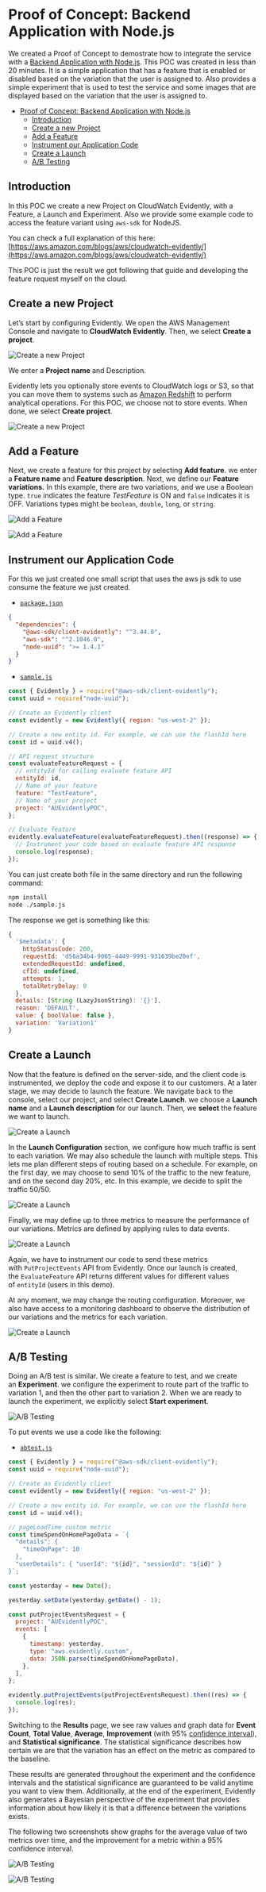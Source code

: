# Proof of Concept: Backend Application with Node.js

We created a Proof of Concept to demostrate how to integrate the service with a [Backend Application with Node.js](./POC.md).
This POC was created in less than 20 minutes. It is a simple application that has a feature that is enabled or disabled based on the variation that the user is assigned to. Also provides a simple experiment that is used to test the service and some images that are displayed based on the variation that the user is assigned to.

- [Proof of Concept: Backend Application with Node.js](#proof-of-concept-backend-application-with-nodejs)
  - [Introduction](#introduction)
  - [Create a new Project](#create-a-new-project)
  - [Add a Feature](#add-a-feature)
  - [Instrument our Application Code](#instrument-our-application-code)
  - [Create a Launch](#create-a-launch)
  - [A/B Testing](#ab-testing)

## Introduction

In this POC we create a new Project on CloudWatch Evidently, with a Feature, a Launch and Experiment. Also we provide some example code to access the feature variant using `aws-sdk` for NodeJS.

You can check a full explanation of this here: [https://aws.amazon.com/blogs/aws/cloudwatch-evidently/](https://aws.amazon.com/blogs/aws/cloudwatch-evidently/)

This POC is just the result we got following that guide and developing the feature request myself on the cloud.

## Create a new Project

Let’s start by configuring Evidently. We open the AWS Management Console and navigate to **CloudWatch Evidently**. Then, we select **Create a project**.

![Create a new Project](./static/project.png)

We enter a **Project name** and Description.

Evidently lets you optionally store events to CloudWatch logs or S3, so that you can move them to systems such as [Amazon Redshift](https://aws.amazon.com/redshift/) to perform analytical operations. For this POC, we choose not to store events. When done, we select **Create project**.

![Create a new Project](./static/project_edit.png)

## Add a Feature

Next, we create a feature for this project by selecting **Add feature**. we enter a **Feature name** and **Feature description**. Next, we define our **Feature variations.** In this example, there are two variations, and we use a Boolean type. `true` indicates the feature _TestFeature_ is ON and `false` indicates it is OFF. Variations types might be `boolean`, `double`, `long`, or `string`.

![Add a Feature](./static/feature1.png)

![Add a Feature](./static/feature2.png)

## Instrument our Application Code

For this we just created one small script that uses the aws js sdk to use consume the feature we just created.

- [`package.json`](./poc/package.json)

```json
{
  "dependencies": {
    "@aws-sdk/client-evidently": "^3.44.0",
    "aws-sdk": "^2.1046.0",
    "node-uuid": ">= 1.4.1"
  }
}
```

- [`sample.js`](./poc/sample.js)

```js
const { Evidently } = require("@aws-sdk/client-evidently");
const uuid = require("node-uuid");

// Create an Evidently client
const evidently = new Evidently({ region: "us-west-2" });

// Create a new entity id. For example, we can use the flashId here
const id = uuid.v4();

// API request structure
const evaluateFeatureRequest = {
  // entityId for calling evaluate feature API
  entityId: id,
  // Name of your feature
  feature: "TestFeature",
  // Name of your project
  project: "AUEvidentlyPOC",
};

// Evaluate feature
evidently.evaluateFeature(evaluateFeatureRequest).then((response) => {
  // Instrument your code based on evaluate feature API response
  console.log(response);
});
```

You can just create both file in the same directory and run the following command:

```bash
npm install
node ./sample.js
```

The response we get is something like this:

```js
{
  '$metadata': {
    httpStatusCode: 200,
    requestId: 'd56a34b4-9065-4449-9991-931639be20ef',
    extendedRequestId: undefined,
    cfId: undefined,
    attempts: 1,
    totalRetryDelay: 0
  },
  details: [String (LazyJsonString): '{}'],
  reason: 'DEFAULT',
  value: { boolValue: false },
  variation: 'Variation1'
}
```

## Create a Launch

Now that the feature is defined on the server-side, and the client code is instrumented, we deploy the code and expose it to our customers. At a later stage, we may decide to launch the feature. We navigate back to the console, select our project, and select **Create Launch**. we choose a **Launch name** and a **Launch description** for our launch. Then, we **select** the feature we want to launch.

![Create a Launch](./static/launch1.png)

In the **Launch Configuration** section, we configure how much traffic is sent to each variation. We may also schedule the launch with multiple steps. This lets me plan different steps of routing based on a schedule. For example, on the first day, we may choose to send 10% of the traffic to the new feature, and on the second day 20%, etc. In this example, we decide to split the traffic 50/50.

![Create a Launch](./static/launch2.png)

Finally, we may define up to three metrics to measure the performance of our variations. Metrics are defined by applying rules to data events.

![Create a Launch](./static/launch3.png)

Again, we have to instrument our code to send these metrics with `PutProjectEvents` API from Evidently. Once our launch is created, the `EvaluateFeature` API returns different values for different values of `entityId` (users in this demo).

At any moment, we may change the routing configuration. Moreover, we also have access to a monitoring dashboard to observe the distribution of our variations and the metrics for each variation.

![Create a Launch](./static/launch4.png)

## A/B Testing

Doing an A/B test is similar. We create a feature to test, and we create an **Experiment**. we configure the experiment to route part of the traffic to variation 1, and then the other part to variation 2. When we are ready to launch the experiment, we explicitly select **Start experiment**.

![A/B Testing](./static/experiment1.png)

To put events we use a code like the following:

- [`abtest.js`](./poc/abtest.js)

```js
const { Evidently } = require("@aws-sdk/client-evidently");
const uuid = require("node-uuid");

// Create an Evidently client
const evidently = new Evidently({ region: "us-west-2" });

// Create a new entity id. For example, we can use the flashId here
const id = uuid.v4();

// pageLoadTime custom metric
const timeSpendOnHomePageData = `{
  "details": {
    "timeOnPage": 10
  },
  "userDetails": { "userId": "${id}", "sessionId": "${id}" }
}`;

const yesterday = new Date();

yesterday.setDate(yesterday.getDate() - 1);

const putProjectEventsRequest = {
  project: "AUEvidentlyPOC",
  events: [
    {
      timestamp: yesterday,
      type: "aws.evidently.custom",
      data: JSON.parse(timeSpendOnHomePageData),
    },
  ],
};

evidently.putProjectEvents(putProjectEventsRequest).then((res) => {
  console.log(res);
});
```

Switching to the **Results** page, we see raw values and graph data for **Event Count**, **Total Value**, **Average**, **Improvement** (with 95% [confidence interval](https://en.wikipedia.org/wiki/Confidence_interval)), and **Statistical significance**. The statistical significance describes how certain we are that the variation has an effect on the metric as compared to the baseline.

These results are generated throughout the experiment and the confidence intervals and the statistical significance are guaranteed to be valid anytime you want to view them. Additionally, at the end of the experiment, Evidently also generates a Bayesian perspective of the experiment that provides information about how likely it is that a difference between the variations exists.

The following two screenshots show graphs for the average value of two metrics over time, and the improvement for a metric within a 95% confidence interval.

![A/B Testing](./static/experiment2.png)

![A/B Testing](./static/experiment3.png)
